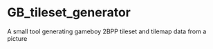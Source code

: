 # GB_tileset_generator
A small tool generating gameboy 2BPP tileset and tilemap data from a picture
